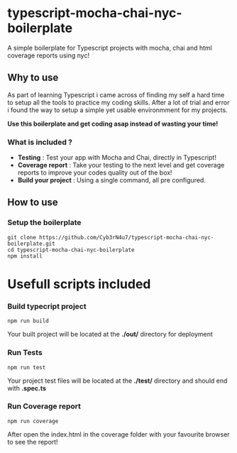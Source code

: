 # typescript-mocha-chai-nyc-boilerplate
A simple boilerplate for Typescript projects with mocha, chai and html coverage reports using nyc!

## Why to use

As part of learning Typescript i came across of finding my self a hard time to setup all the tools to practice my coding skills. After a lot of trial and error i found the way to setup a simple yet usable environmment for my projects.

**Use this boilerplate and get coding asap instead of wasting your time!**


### What is included ?

* **Testing** : 
 Test your app with Mocha and Chai, directly in Typescript!
* **Coverage report** : 
 Take your testing to the next level and get coverage reports to improve your codes quality out of the box!
* **Build your project** : 
 Using a single command, all pre configured.

## How to use

### Setup the boilerplate
```
git clone https://github.com/Cyb3rN4u7/typescript-mocha-chai-nyc-boilerplate.git
cd typescript-mocha-chai-nyc-boilerplate
npm install
```
# Usefull scripts included

### Build typecript project
```
npm run build
```
Your built project will be located at the **./out/** directory for deployment


### Run Tests
```
npm run test
```
Your project test files will be located at the **./test/** directory and should end with **.spec.ts** 


### Run Coverage report
```
npm run coverage
```
After open the index.html in the coverage folder with your favourite browser to see the report!